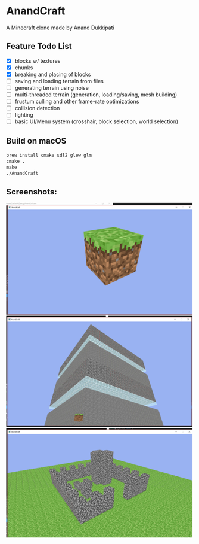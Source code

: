 # AnandCraft
A Minecraft clone made by Anand Dukkipati

## Feature Todo List
- [x] blocks w/ textures
- [x] chunks
- [x] breaking and placing of blocks
- [ ] saving and loading terrain from files
- [ ] generating terrain using noise
- [ ] multi-threaded terrain (generation, loading/saving, mesh building)
- [ ] frustum culling and other frame-rate optimizations
- [ ] collision detection
- [ ] lighting
- [ ] basic UI/Menu system (crosshair, block selection, world selection)

## Build on macOS
```
brew install cmake sdl2 glew glm
cmake .
make
./AnandCraft
```

## Screenshots:
<img src="screenshots/grass-block.jpg" width="500">
<img src="screenshots/glass-and-cobble-chunk.jpg" width="500">
<img src="screenshots/castle.jpg" width="500">

